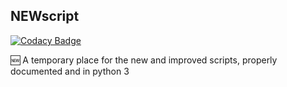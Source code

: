 NEWscript
---------
[![Codacy Badge](https://api.codacy.com/project/badge/grade/77c9530e6c2d4358bc42ab69dbfb58d0)](https://www.codacy.com/app/evandromr/NEWscripts)

:new: A temporary place for the new and improved scripts, properly documented and in python 3 
